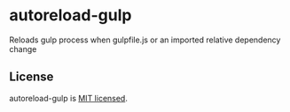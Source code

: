 # autoreload-gulp
Reloads gulp process when gulpfile.js or an imported relative dependency change

## License

autoreload-gulp is [MIT licensed](./LICENSE).
